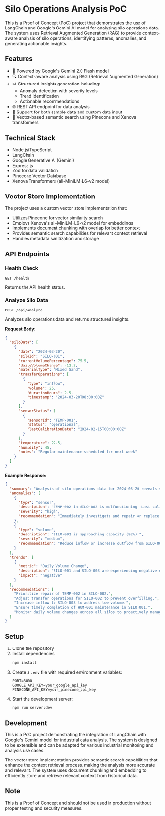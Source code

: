 # Silo Operations Analysis PoC

This is a Proof of Concept (PoC) project that demonstrates the use of LangChain and Google's Gemini AI model for analyzing silo operations data. The system uses Retrieval Augmented Generation (RAG) to provide context-aware analysis of silo operations, identifying patterns, anomalies, and generating actionable insights.

## Features

- 🤖 Powered by Google's Gemini 2.0 Flash model
- 🔍 Context-aware analysis using RAG (Retrieval Augmented Generation)
- 📊 Structured insights generation including:
  - Anomaly detection with severity levels
  - Trend identification
  - Actionable recommendations
- 🌐 REST API endpoint for data analysis
- 📝 Support for both sample data and custom data input
- 🔄 Vector-based semantic search using Pinecone and Xenova transformers

## Technical Stack

- Node.js/TypeScript
- LangChain
- Google Generative AI (Gemini)
- Express.js
- Zod for data validation
- Pinecone Vector Database
- Xenova Transformers (all-MiniLM-L6-v2 model)

## Vector Store Implementation

The project uses a custom vector store implementation that:

- Utilizes Pinecone for vector similarity search
- Employs Xenova's all-MiniLM-L6-v2 model for embeddings
- Implements document chunking with overlap for better context
- Provides semantic search capabilities for relevant context retrieval
- Handles metadata sanitization and storage

## API Endpoints

### Health Check

```
GET /health
```

Returns the API health status.

### Analyze Silo Data

```
POST /api/analyze
```

Analyzes silo operations data and returns structured insights.

**Request Body:**

```json
{
  "siloData": [
    {
      "date": "2024-03-20",
      "siloId": "SILO-001",
      "currentVolumePercentage": 75.5,
      "dailyVolumeChange": -12.3,
      "materialType": "Mixed Sand",
      "transferOperations": [
        {
          "type": "inflow",
          "volume": 25,
          "durationHours": 2.5,
          "timestamp": "2024-03-20T08:00:00Z"
        }
      ],
      "sensorStatus": [
        {
          "sensorId": "TEMP-001",
          "status": "operational",
          "lastCalibrationDate": "2024-02-15T00:00:00Z"
        }
      ],
      "temperature": 22.5,
      "humidity": 45,
      "notes": "Regular maintenance scheduled for next week"
    }
  ]
}
```

**Example Response:**

```json
{
  "summary": "Analysis of silo operations data for 2024-03-20 reveals sensor malfunctions, high and low volume alerts, and scheduled maintenance. SILO-002 is approaching capacity, while SILO-003 is nearing empty. HUM-001 in SILO-001 is under maintenance, and TEMP-002 in SILO-002 is malfunctioning.",
  "anomalies": [
    {
      "type": "sensor",
      "description": "TEMP-002 in SILO-002 is malfunctioning. Last calibration was on 2024-01-10T00:00:00Z.",
      "severity": "high",
      "recommendation": "Immediately investigate and repair or replace TEMP-002 in SILO-002 to ensure accurate temperature readings."
    },
    {
      "type": "volume",
      "description": "SILO-002 is approaching capacity (92%).",
      "severity": "medium",
      "recommendation": "Reduce inflow or increase outflow from SILO-002 to prevent overfilling."
    }
  ],
  "trends": [
    {
      "metric": "Daily Volume Change",
      "description": "SILO-001 and SILO-003 are experiencing negative daily volume changes, indicating material depletion.",
      "impact": "negative"
    }
  ],
  "recommendations": [
    "Prioritize repair of TEMP-002 in SILO-002.",
    "Adjust transfer operations for SILO-002 to prevent overfilling.",
    "Increase inflow to SILO-003 to address low volume.",
    "Ensure timely completion of HUM-001 maintenance in SILO-001.",
    "Monitor daily volume changes across all silos to proactively manage material levels."
  ]
}
```

## Setup

1. Clone the repository
2. Install dependencies:
   ```bash
   npm install
   ```
3. Create a `.env` file with required environment variables:
   ```
   PORT=3000
   GOOGLE_API_KEY=your_google_api_key
   PINECONE_API_KEY=your_pinecone_api_key
   ```
4. Start the development server:
   ```bash
   npm run server:dev
   ```

## Development

This is a PoC project demonstrating the integration of LangChain with Google's Gemini model for industrial data analysis. The system is designed to be extensible and can be adapted for various industrial monitoring and analysis use cases.

The vector store implementation provides semantic search capabilities that enhance the context retrieval process, making the analysis more accurate and relevant. The system uses document chunking and embedding to efficiently store and retrieve relevant context from historical data.

## Note

This is a Proof of Concept and should not be used in production without proper testing and security measures.
